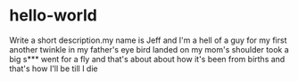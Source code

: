 # hello-world
Write a short description.my name is Jeff and I'm a hell of a guy for my first another twinkle in my father's eye bird landed on my mom's shoulder took a big s*** went for a fly and that's about about how it's been from births and that's how I'll be till I die
